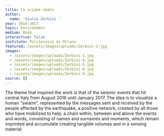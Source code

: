 ```yaml
---
title: Lo sciame umano
author:
  name: 'Giulia Zerbini '
year: 2016-2017
topic: Environment
medium: Book
interactive: false
institute: Politecnico di Milano
featured: /assets/images/uploads/Zerbini-3.jpg
images:
  - /assets/images/uploads/Zerbini-1.jpg
  - /assets/images/uploads/Zerbini-8.jpg
  - /assets/images/uploads/Zerbini-5.jpg
  - /assets/images/uploads/Zerbini-6.jpg
  - /assets/images/uploads/Zerbini-9.jpg
source: {}
---
```

The theme that inspired the work is that of the seismic events that hit central Italy from August 2016 until January 2017. The idea is to visualize a human "swarm", represented by the messages sent and received by the people affected by the earthquake, a positive network, created by all those who have mobilized to help; a chain within, between and above the events and words, consisting of names and surnames and moments, which remain imprinted and accumulate creating tangible volumes and in a sensing material. 
